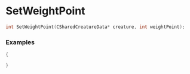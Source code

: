 # SetWeightPoint
```cpp - C++
int SetWeightPoint(CSharedCreatureData* creature, int weightPoint);
```

### Examples
```cpp - C++
{

}
```
